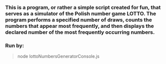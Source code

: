 ### This is a program, or rather a simple script created for fun, that serves as a simulator of the Polish number game LOTTO. The program performs a specified number of draws, counts the numbers that appear most frequently, and then displays the declared number of the most frequently occurring numbers.

### Run by:

> node lottoNumbersGeneratorConsole.js
